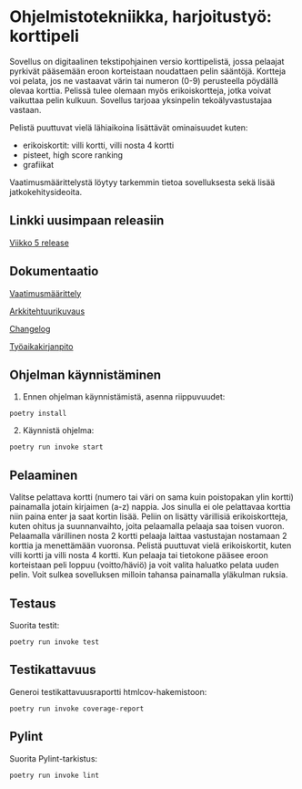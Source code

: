 # Ohjelmistotekniikka, harjoitustyö: korttipeli

Sovellus on digitaalinen tekstipohjainen versio korttipelistä, jossa pelaajat pyrkivät pääsemään eroon korteistaan noudattaen pelin sääntöjä. Kortteja voi pelata, jos ne vastaavat värin tai numeron (0-9) perusteella pöydällä olevaa korttia. Pelissä tulee olemaan myös erikoiskortteja, jotka voivat vaikuttaa pelin kulkuun. Sovellus tarjoaa yksinpelin tekoälyvastustajaa vastaan.

Pelistä puuttuvat vielä lähiaikoina lisättävät ominaisuudet kuten:
- erikoiskortit: villi kortti, villi nosta 4 kortti
- pisteet, high score ranking
- grafiikat

Vaatimusmäärittelystä löytyy tarkemmin tietoa sovelluksesta sekä lisää jatkokehitysideoita. 

## Linkki uusimpaan releasiin
[Viikko 5 release](https://github.com/honjen/ot-harjoitustyo/releases/tag/viikko5)

## Dokumentaatio

[Vaatimusmäärittely](https://github.com/honjen/ot-harjoitustyo/blob/main/dokumentaatio/vaatimusmaarittely.md)

[Arkkitehtuurikuvaus](https://github.com/honjen/ot-harjoitustyo/blob/main/dokumentaatio/arkkitehtuuri.md)

[Changelog](https://github.com/honjen/ot-harjoitustyo/blob/main/dokumentaatio/changelog.md)

[Työaikakirjanpito](https://github.com/honjen/ot-harjoitustyo/blob/main/dokumentaatio/tuntikirjanpito.md)


## Ohjelman käynnistäminen

1. Ennen ohjelman käynnistämistä, asenna riippuvuudet:

```
poetry install
```

2. Käynnistä ohjelma:

```
poetry run invoke start
```

## Pelaaminen

Valitse pelattava kortti (numero tai väri on sama kuin poistopakan ylin kortti) painamalla jotain kirjaimen (a-z) nappia. Jos sinulla ei ole pelattavaa korttia niin paina enter ja saat kortin lisää. Peliin on lisätty värillisiä erikoiskortteja, kuten ohitus ja suunnanvaihto, joita pelaamalla pelaaja saa toisen vuoron. Pelaamalla värillinen nosta 2 kortti pelaaja laittaa vastustajan nostamaan 2 korttia ja menettämään vuoronsa. Pelistä puuttuvat vielä erikoiskortit, kuten villi kortti ja villi nosta 4 kortti. Kun pelaaja tai tietokone pääsee eroon korteistaan peli loppuu (voitto/häviö) ja voit valita haluatko pelata uuden pelin. Voit sulkea sovelluksen milloin tahansa painamalla yläkulman ruksia.

## Testaus

Suorita testit:

```
poetry run invoke test
```

## Testikattavuus

Generoi testikattavuusraportti htmlcov-hakemistoon:

```
poetry run invoke coverage-report
```

## Pylint

Suorita Pylint-tarkistus:

```
poetry run invoke lint
```
